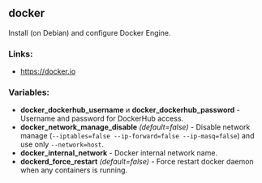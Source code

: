 docker
---

Install (on Debian) and configure Docker Engine.


### Links:
- <https://docker.io>


### Variables:
- **docker_dockerhub_username** и **docker_dockerhub_password** - Username and password for DockerHub access.
- **docker_network_manage_disable** *(default=false)* - Disable network manage (`--iptables=false --ip-forward=false --ip-masq=false`) and use only `--network=host`.
- **docker_internal_network** - Docker internal network name.
- **dockerd_force_restart** *(default=false)* - Force restart docker daemon when any containers is running.
